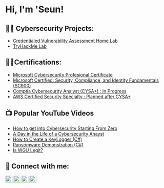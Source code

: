 <h1>Hi, I'm 'Seun! </h1>

<h2>👨‍💻 Cybersecurity Projects:</h2>

  - [Credentialed Vulnerability Assessment Home Lab](https://github.com/Oluwaseun-Joseph/Credentialed-Vulnerability-Assessment-Lab/tree/main)
  - [TryHackMe Lab](https://github.com/Oluwaseun-Joseph/Credentialed-Vulnerability-Assessment-Lab/tree/main)
<h2>👨‍💻Certifications:</h2>

- [Microsoft Cybersecurity Profesional Certificate](https://www.coursera.org/account/accomplishments/specialization/YB3YADBYZM8R)
- [Microsoft Certified: Security, Compliance, and Identity Fundamentals (SC900)](https://learn.microsoft.com/en-us/users/oluwaseunjoseph-0911/credentials/109ccf6983d270e5?ref=https%3A%2F%2Fwww.linkedin.com%2F)
- [Comptia Cybersecurity Analyst (CYSA+) : In Progress](https://www.youtube.com/watch?v=N-L9hklSlNk)
- [AWS Certified Security Specialty : Planned after CYSA+ ](https://www.youtube.com/watch?v=OfvdQeh79s0)

<h2>📺 Popular YouTube Videos</h2>

- [How to get into Cybersecurity Starting From Zero](https://www.youtube.com/watch?v=a83ASGn_V_s)
- [A Day in the Life of a Cybersecurity Anayst](https://www.youtube.com/watch?v=uHy3oM7NnoU)
- [How to Create a KeyLogger (C#)](https://www.youtube.com/watch?v=N-L9hklSlNk)
- [Ransomware Demonstration (C#)](https://www.youtube.com/watch?v=OfvdQeh79s0)
- [Is WGU Legit?](https://www.youtube.com/watch?v=E2MwRWxDBkA)

<h2> 🤳 Connect with me:</h2>

[<img align="left" alt="JoshMadakor | YouTube" width="22px" src="https://cdn.jsdelivr.net/npm/simple-icons@v3/icons/youtube.svg" />][youtube]
[<img align="left" alt="JoshMadakor | Twitter" width="22px" src="https://cdn.jsdelivr.net/npm/simple-icons@v3/icons/twitter.svg" />][twitter]
[<img align="left" alt="JoshMadakor | LinkedIn" width="22px" src="https://cdn.jsdelivr.net/npm/simple-icons@v3/icons/linkedin.svg" />][linkedin]
[<img align="left" alt="JoshMadakor | Instagram" width="22px" src="https://cdn.jsdelivr.net/npm/simple-icons@v3/icons/instagram.svg" />][instagram]

[twitter]: https://twitter.com/joshmadakor
[youtube]: https://www.youtube.com/c/joshmadakor
[instagram]: https://www.instagram.com/joshmadakor/
[linkedin]: https://linkedin.com/in/joshmadakor

<!--
**joshmadakor1/joshmadakor1** is a ✨ _special_ ✨ repository because its `README.md` (this file) appears on your GitHub profile.

Here are some ideas to get you started:

- 🔭 I’m currently working on ...
- 🌱 I’m currently learning ...
- 👯 I’m looking to collaborate on ...
- 🤔 I’m looking for help with ...
- 💬 Ask me about ...
- 📫 How to reach me: ...
- 😄 Pronouns: ...
- ⚡ Fun fact: ...
-->

